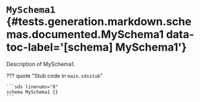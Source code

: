 [//]: # (DO NOT EDIT THIS FILE DIRECTLY. Instead, edit the corresponding stub file and execute `npm run docs:api`.)

# <code class="doc-symbol doc-symbol-schema"></code> `MySchema1` {#tests.generation.markdown.schemas.documented.MySchema1 data-toc-label='[schema] MySchema1'}

Description of MySchema1.

??? quote "Stub code in `main.sdsstub`"

    ```sds linenums="8"
    schema MySchema1 {}
    ```
